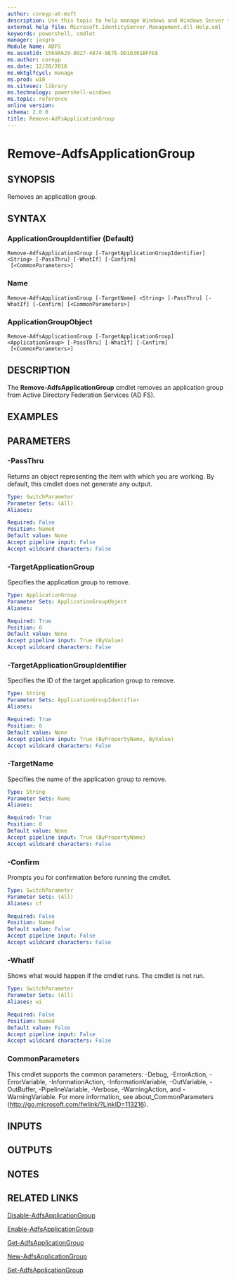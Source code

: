 ```yaml
---
author: coreyp-at-msft
description: Use this topic to help manage Windows and Windows Server technologies with Windows PowerShell.
external help file: Microsoft.IdentityServer.Management.dll-Help.xml
keywords: powershell, cmdlet
manager: jasgro
Module Name: ADFS
ms.assetid: 1569A629-8027-4874-8E7E-DD16301BFFEE
ms.author: coreyp
ms.date: 12/20/2016
ms.mktglfcycl: manage
ms.prod: w10
ms.sitesec: library
ms.technology: powershell-windows
ms.topic: reference
online version: 
schema: 2.0.0
title: Remove-AdfsApplicationGroup
---
```


# Remove-AdfsApplicationGroup

## SYNOPSIS
Removes an application group.

## SYNTAX

### ApplicationGroupIdentifier (Default)
```
Remove-AdfsApplicationGroup [-TargetApplicationGroupIdentifier] <String> [-PassThru] [-WhatIf] [-Confirm]
 [<CommonParameters>]
```

### Name
```
Remove-AdfsApplicationGroup [-TargetName] <String> [-PassThru] [-WhatIf] [-Confirm] [<CommonParameters>]
```

### ApplicationGroupObject
```
Remove-AdfsApplicationGroup [-TargetApplicationGroup] <ApplicationGroup> [-PassThru] [-WhatIf] [-Confirm]
 [<CommonParameters>]
```

## DESCRIPTION
The **Remove-AdfsApplicationGroup** cmdlet removes an application group from Active Directory Federation Services (AD FS).

## EXAMPLES

## PARAMETERS

### -PassThru
Returns an object representing the item with which you are working.
By default, this cmdlet does not generate any output.

```yaml
Type: SwitchParameter
Parameter Sets: (All)
Aliases: 

Required: False
Position: Named
Default value: None
Accept pipeline input: False
Accept wildcard characters: False
```

### -TargetApplicationGroup
Specifies the application group to remove.

```yaml
Type: ApplicationGroup
Parameter Sets: ApplicationGroupObject
Aliases: 

Required: True
Position: 0
Default value: None
Accept pipeline input: True (ByValue)
Accept wildcard characters: False
```

### -TargetApplicationGroupIdentifier
Specifies the ID of the target application group to remove.

```yaml
Type: String
Parameter Sets: ApplicationGroupIdentifier
Aliases: 

Required: True
Position: 0
Default value: None
Accept pipeline input: True (ByPropertyName, ByValue)
Accept wildcard characters: False
```

### -TargetName
Specifies the name of the application group to remove.

```yaml
Type: String
Parameter Sets: Name
Aliases: 

Required: True
Position: 0
Default value: None
Accept pipeline input: True (ByPropertyName)
Accept wildcard characters: False
```

### -Confirm
Prompts you for confirmation before running the cmdlet.

```yaml
Type: SwitchParameter
Parameter Sets: (All)
Aliases: cf

Required: False
Position: Named
Default value: False
Accept pipeline input: False
Accept wildcard characters: False
```

### -WhatIf
Shows what would happen if the cmdlet runs.
The cmdlet is not run.

```yaml
Type: SwitchParameter
Parameter Sets: (All)
Aliases: wi

Required: False
Position: Named
Default value: False
Accept pipeline input: False
Accept wildcard characters: False
```

### CommonParameters
This cmdlet supports the common parameters: -Debug, -ErrorAction, -ErrorVariable, -InformationAction, -InformationVariable, -OutVariable, -OutBuffer, -PipelineVariable, -Verbose, -WarningAction, and -WarningVariable. For more information, see about_CommonParameters (http://go.microsoft.com/fwlink/?LinkID=113216).

## INPUTS

## OUTPUTS

## NOTES

## RELATED LINKS

[Disable-AdfsApplicationGroup](./disable-adfsapplicationgroup.md)

[Enable-AdfsApplicationGroup](./enable-adfsapplicationgroup.md)

[Get-AdfsApplicationGroup](./get-adfsapplicationgroup.md)

[New-AdfsApplicationGroup](./new-adfsapplicationgroup.md)

[Set-AdfsApplicationGroup](./set-adfsapplicationgroup.md)


